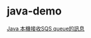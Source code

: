 # java-demo
[Java 本機接收SQS queue的訊息](https://matthung0807.blogspot.com/2022/04/java-localhost-receive-message-from-sqs-queue.html)
